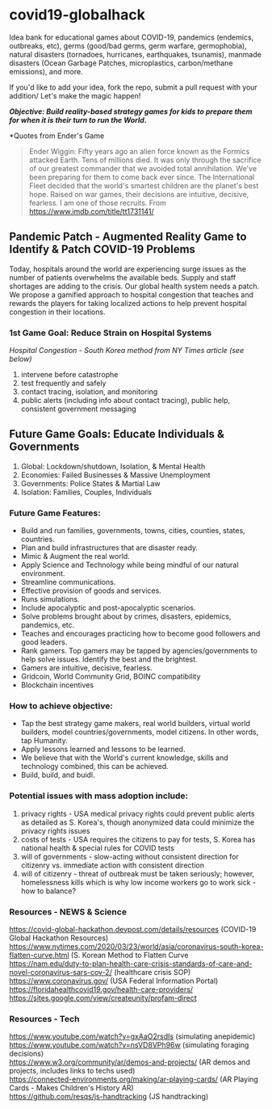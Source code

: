 # covid19-globalhack
Idea bank for educational games about COVID-19, pandemics (endemics, outbreaks, etc), germs (good/bad germs, germ warfare, germophobia), natural disasters (tornadoes, hurricanes, earthquakes, tsunamis), manmade disasters (Ocean Garbage Patches, microplastics, carbon/methane emissions), and more.   

If you'd like to add your idea, fork the repo, submit a pull request with your addition/ Let's make the magic happen!  

***Objective: Build reality-based strategy games for kids to prepare them for when it is their turn to run the World.***

*Quotes from Ender's Game
> Ender Wiggin: Fifty years ago an alien force known as the Formics attacked Earth. Tens of millions died. It was only through the sacrifice of our greatest commander that we avoided total annihilation. We've been preparing for them to come back ever since. The International Fleet decided that the world's smartest children are the planet's best hope. Raised on war games, their decisions are intuitive, decisive, fearless. I am one of those recruits.
> From <https://www.imdb.com/title/tt1731141/>

## Pandemic Patch - Augmented Reality Game to Identify & Patch COVID-19 Problems

Today, hospitals around the world are experiencing surge issues as the number of patients overwhelms the available beds. Supply and staff shortages are adding to the crisis. Our global health system needs a patch. We propose a gamified approach to hospital congestion that teaches and rewards the players for taking localized actions to help prevent hospital congestion in their locations. 

### 1st Game Goal: Reduce Strain on Hospital Systems
*Hospital Congestion - South Korea method from NY Times article (see below)*<br />
1. intervene before catastrophe<br /> 
2. test frequently and safely<br />
3. contact tracing, isolation, and monitoring<br />
4. public alerts (including info about contact tracing), public help, consistent government messaging 

## Future Game Goals: Educate Individuals & Governments 
1. Global: Lockdown/shutdown, Isolation, & Mental Health<br />
2. Economies: Failed Businesses & Massive Unemployment<br />
3. Governments: Police States & Martial Law<br />
4. Isolation: Families, Couples, Individuals<br />

### Future Game Features:
- Build and run families, governments, towns, cities, counties, states, countries.
- Plan and build infrastructures that are disaster ready.
- Mimic & Augment the real world.
- Apply Science and Technology while being mindful of our natural environment.
- Streamline communications.
- Effective provision of goods and services.
- Runs simulations.
- Include apocalyptic and post-apocalyptic scenarios.
- Solve problems brought about by crimes, disasters, epidemics, pandemics, etc.
- Teaches and encourages practicing how to become good followers and good leaders.
- Rank gamers. Top gamers may be tapped by agencies/governments to help solve issues. Identify the best and the brightest.
- Gamers are intuitive, decisive, fearless.
- Gridcoin, World Community Grid, BOINC compatibility
- Blockchain incentives

### How to achieve objective:
- Tap the best strategy game makers, real world builders, virtual world builders, model countries/governments, model citizens. In other words, tap Humanity.
- Apply lessons learned and lessons to be learned.
- We believe that with the World's current knowledge, skills and technology combined, this can be achieved.<br />
- Build, build, and buidl.<br />

### Potential issues with mass adoption include: 
1. privacy rights - USA medical privacy rights could prevent public alerts as detailed as S. Korea's, though anonymized data could minimize the privacy rights issues<br />
2. costs of tests - USA requires the citizens to pay for tests, S. Korea has national health & special rules for COVID tests<br />
3. will of governments - slow-acting without consistent direction for citizenry vs. immediate action with consistent direction<br />
4. will of citizenry - threat of outbreak must be taken seriously; however, homelessness kills which is why low income workers go to work sick - how to balance?<br />

### Resources - NEWS & Science
https://covid-global-hackathon.devpost.com/details/resources (COVID-19 Global Hackathon Resources)<br />
https://www.nytimes.com/2020/03/23/world/asia/coronavirus-south-korea-flatten-curve.html (S. Korean Method to Flatten Curve<br />
https://nam.edu/duty-to-plan-health-care-crisis-standards-of-care-and-novel-coronavirus-sars-cov-2/ (healthcare crisis SOP)<br />
https://www.coronavirus.gov/ (USA Federal Information Portal)<br />
https://floridahealthcovid19.gov/health-care-providers/<br />
https://sites.google.com/view/createunity/profam-direct<br />

### Resources - Tech
https://www.youtube.com/watch?v=gxAaO2rsdIs (simulating anepidemic)<br />
https://www.youtube.com/watch?v=nsVD8VPh96w (simulating foraging decisions)<br />
https://www.w3.org/community/ar/demos-and-projects/ (AR demos and projects, includes links to techs used)<br />
https://connected-environments.org/making/ar-playing-cards/ (AR Playing Cards - Makes Children's History AR)<br />
https://github.com/resqs/js-handtracking (JS handtracking)<br />




